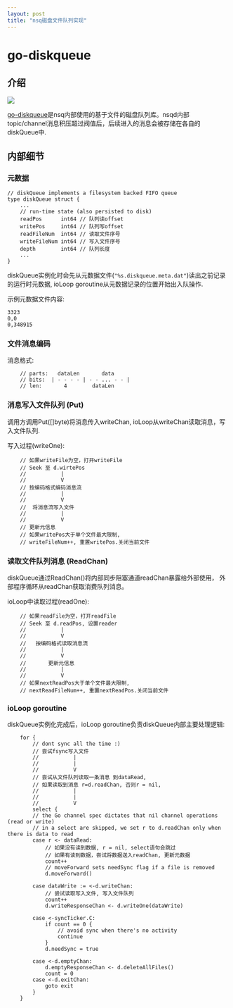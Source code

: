 ```yaml
---
layout: post
title: "nsq磁盘文件队列实现"
---
```


# go-diskqueue

## 介绍
![](https://f.cloud.github.com/assets/187441/1698990/682fc358-5f76-11e3-9b05-3d5baba67f13.png)

[go-diskqueue](https://github.com/nsqio/go-diskqueue)是nsq内部使用的基于文件的磁盘队列库。nsqd内部topic/channel消息积压超过阀值后，后续进入的消息会被存储在各自的diskQueue中.

## 内部细节

### 元数据

```golang
// diskQueue implements a filesystem backed FIFO queue
type diskQueue struct {
    ...
    // run-time state (also persisted to disk)
    readPos      int64 // 队列读offset
    writePos     int64 // 队列写offset
    readFileNum  int64 // 读取文件序号
    writeFileNum int64 // 写入文件序号
    depth        int64 // 队列长度
    ...
}
```
diskQueue实例化时会先从元数据文件(```"%s.diskqueue.meta.dat"```)读出之前记录的运行时元数据, ioLoop goroutine从元数据记录的位置开始出入队操作.

示例元数据文件内容:

```
3323
0,0
0,348915
```

### 文件消息编码
消息格式:

```
    // parts:   dataLen       data
    // bits:  | - - - - | - - ... - - |
    // len:       4        dataLen
```

### 消息写入文件队列 (Put)

调用方调用Put([]byte)将消息传入writeChan, ioLoop从writeChan读取消息，写入文件队列.

写入过程(writeOne):

```
    // 如果writeFile为空，打开writeFile
    // Seek 至 d.wirtePos
    //           |
    //           V
    // 按编码格式编码消息流
    //           |
    //           V
    //  将消息流写入文件
    //           |
    //           V
    // 更新元信息
    // 如果writePos大于单个文件最大限制,
    // writeFileNum++, 重置writePos.关闭当前文件
```

### 读取文件队列消息 (ReadChan)
diskQueue通过ReadChan()将内部同步阻塞通道readChan暴露给外部使用， 外部程序循环从readChan获取消费队列消息。

ioLoop中读取过程(readOne): 

```
    // 如果readFile为空，打开readFile
    // Seek 至 d.readPos, 设置reader
    //           |
    //           V
    //   按编码格式读取消息流
    //           |
    //           V
    //       更新元信息
    //           |
    //           V
    // 如果nextReadPos大于单个文件最大限制,
    // nextReadFileNum++, 重置nextReadPos.关闭当前文件
```


###  ioLoop goroutine
diskQueue实例化完成后，ioLoop goroutine负责diskQueue内部主要处理逻辑:

```golang
    for {
        // dont sync all the time :)
        // 尝试fsync写入文件
        //           |
        //           |
        //           V
        // 尝试从文件队列读取一条消息 到dataRead,
        // 如果读取到消息 r=d.readChan, 否则r = nil,
        //           |
        //           |
        //           V
        select {
        // the Go channel spec dictates that nil channel operations (read or write)
        // in a select are skipped, we set r to d.readChan only when there is data to read
        case r <- dataRead:
            // 如果没有读到数据, r = nil, select语句会跳过
            // 如果有读到数据，尝试将数据送入readChan, 更新元数据
            count++
            // moveForward sets needSync flag if a file is removed
            d.moveForward()

        case dataWrite := <-d.writeChan:
            // 尝试读取写入文件, 写入文件队列
            count++
            d.writeResponseChan <- d.writeOne(dataWrite)

        case <-syncTicker.C:
            if count == 0 {
                // avoid sync when there's no activity
                continue
            }
            d.needSync = true

        case <-d.emptyChan:
            d.emptyResponseChan <- d.deleteAllFiles()
            count = 0
        case <-d.exitChan:
            goto exit
        }
    }
```
